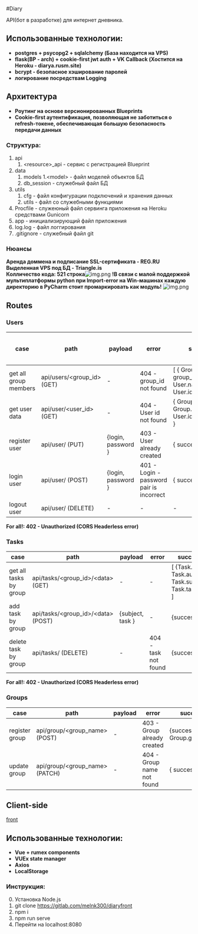 #Diary

API(бот в разработке) для интернет дневника.

## Использованные технологии:
 - **postgres + psycopg2 + sqlalchemy (База находится на VPS)**
 - **flask(BP - arch) + cookie-first jwt auth + VK Callback (Хостится на Heroku - diarya.rusm.site)**
 - **bcrypt - безопасное хэширование паролей**
 - **логирование посредствам Logging**
    

## Архитектура
 - **Роутинг на основе версионированных Blueprints**
 - **Cookie-first аутентификация, позволяющая не заботиться о refresh-токене, обеспечивающая большую безопасность передачи данных**

### Структура:

1. api
    1. \<resource>_api - сервис с регистрацией Blueprint
2. data
   1. models
        1.\<model> - файл моделей объектов БД
   2. db_session - служебный файл БД
3. utils
    1. cfg - файл конфигурации подключений и хранения данных
    2. utils - файл со служебными функциями
4. Procfile - служеюный файл сервинга приложения на Heroku средствами Gunicorn
5. app - инициализирующий файл приложения
6. log.log - файл логгирования
7. .gitignore - служебный файл git

### Нюансы
**Аренда доммена и подписание SSL-сертификата - REG.RU**
**Выделенная VPS под БД - Triangle.is**  
**Колличество кода: 521 строка**![img.png](trash/img.png)
**!В связи с малой поддержкой мультиплатформы python при Import-error на Win-машинах каждую директорию в PyCharm стоит промаркировать как модуль!**
![img.png](trash/mark_as.png)
## Routes


### Users
| case  |  path | payload | error | success | jwt [get - post] |
|---|---|---|---|---|---|
| get all group members  | api/users/<group_id> (GET) | - | 404 - group_id not found| [ { Group. group_name, User.name, User.id}, ... ] | [-] [-] |
| get user data | api/user/<user_id> (GET) | - |  404 - User id not found | { Group.group_id, Group.group_name, User.id, User.login } | [-] [-] |
| register user | api/user/ (PUT) | {login, password } | 403 - User already created| { success } | [-] [x]|
| login user  | api/user/ (POST) | {login, password } | 401 - Login - password pair is incorrect| { success } | [-] [x] |
| logout user | api/user/ (DELETE) | - | - | - | [x] [x] |

**For all!: 402 - Unauthorized (CORS Headerless error)**

### Tasks
case  |  path | payload | error | success | jwt |
|---|---|---|---|---| --- |
| get all tasks by group  | api/tasks/<group_id>/\<data>  (GET) | - | - | [ {Task.id, Task.author, Task.subject, Task.task}, ... ] | [x]|
| add task by group | api/tasks/<group_id>/\<data>  (POST) | {subject, task } | - | {success} | [x] |
| delete task by group | api/tasks/<id> (DELETE) | -| 404 - task not found|{success}| [x] |

**For all!: 402 - Unauthorized (CORS Headerless error)**

### Groups

| case  |  path | payload | error | success | jwt |
|---|---|---|---|---|---|
| register group | api/group/<group_name> (POST) | - | 403 - Group already created | {success, Group.group_id} | [-] |
| update group | api/group/<group_name> (PATCH) | - |  404 - Group name not found | { success } | [-] |

## Client-side
[front](https://gitlab.com/melnk300/diaryfront)

## Использованные технологии:

- **Vue + rumex components**
- **VUEx state manager**
- **Axios**
- **LocalStorage**

### Инструкция:
0. Установка Node.js
1. git clone https://gitlab.com/melnk300/diaryfront
2. npm i
3. npm run serve
4. Перейти на localhost:8080